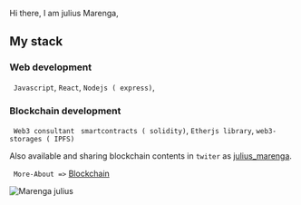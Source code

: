   Hi there, I am julius Marenga,
  
  ## My stack
  
  ### Web development
  ` Javascript`,  `React`,
  `Nodejs ( express)`, 
  ### Blockchain development
 ` Web3 consultant`	 ` smartcontracts ( solidity)`, `Etherjs library`, `web3-storages ( IPFS)`
	
  Also  available and sharing blockchain contents in `twiter` as [julius_marenga](https://twitter.com/julius_marenga).
   
 
 ```  More-About => ``` [Blockchain](https://github.com/ABC-BOOKEE)
 
 
   
   
 ![Marenga julius](https://github-readme-stats.vercel.app/api?username=marenga14&show_icons=true)
 
 
